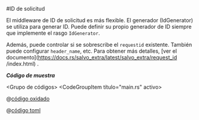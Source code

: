 #ID de solicitud

El middleware de ID de solicitud es más flexible. El generador (IdGenerator) se utiliza para generar ID. Puede definir su propio generador de ID siempre que implemente el rasgo `IdGenerator`.

Además, puede controlar si se sobrescribe el `requestid` existente. También puede configurar `header_name`, etc. Para obtener más detalles, [ver el documento](https://docs.rs/salvo_extra/latest/salvo_extra/request_id /index.html) .

_**Código de muestra**_

<Grupo de códigos>
 <CodeGroupItem título="main.rs" activo>

@[código oxidado](../../../../codes/logging/src/main.rs)

 </CodeGroupItem>
 <CodeGroupItem título="Cargo.toml">

@[código toml](../../../../codes/logging/Cargo.toml)

 </CodeGroupItem>
</Grupo de Códigos>